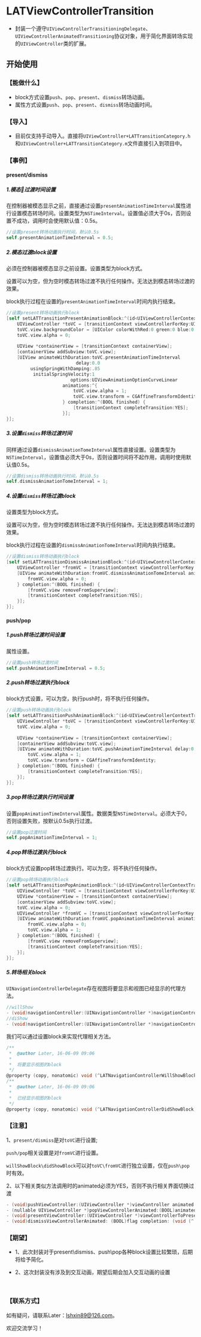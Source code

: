 # LATViewControllerTransition

* 封装一个遵守`UIViewControllerTransitioningDelegate`、`UIViewControllerAnimatedTransitioning`协议对象，用于简化界面转场实现的`UIViewController`类的扩展。

## 开始使用

### 【能做什么】

* block方式设置`push`、`pop`、`present`、`dismiss`转场动画。
* 属性方式设置`push`、`pop`、`present`、`dismiss`转场动画时间。

### 【导入】

* 目前仅支持手动导入。直接将`UIViewController+LATTransitionCategory.h`和`UIViewController+LATTransitionCategory.m`文件直接引入到项目中。

### 【事例】

#### present/dismiss

##### 1.模态过渡时间设置

在控制器被模态显示之前，直接通过设置`presentAnimationTimeInterval`属性进行设置模态转场时间。设置类型为`NSTimeInterval`。设置值必须大于0s，否则设置不成功，调用时会使用默认值：0.5s。

```objective-c
//设置present转场动画执行时间，默认0.5s
self.presentAnimationTimeInterval = 0.5;
```

##### 2.模态过渡block设置

必须在控制器被模态显示之前设置。设置类型为block方式。

设置可以为空，但为空时模态转场过渡不执行任何操作。无法达到模态转场过渡的效果。

block执行过程在设置的`presentAnimationTimeInterval`时间内执行结束。

```objective-c
//设置present转场动画执行block
[self setLATTransitionPresentAnimationBlock:^(id<UIViewControllerContextTransitioning> transitionContext) {
    UIViewController *toVC = [transitionContext viewControllerForKey:UITransitionContextToViewControllerKey];
    toVC.view.backgroundColor = [UIColor colorWithRed:0 green:0 blue:0 alpha:0.5];
    toVC.view.alpha = 0;
        
    UIView *containerView = [transitionContext containerView];
    [containerView addSubview:toVC.view];     
    [UIView animateWithDuration:toVC.presentAnimationTimeInterval
                          delay:0.0
         usingSpringWithDamping:.85
          initialSpringVelocity:1
                        options:UIViewAnimationOptionCurveLinear
                     animations:^{
                         toVC.view.alpha = 1;
                         toVC.view.transform = CGAffineTransformIdentity;
                     } completion:^(BOOL finished) {
                         [transitionContext completeTransition:YES];
                     }];
}];
```

##### 3.设置`dismiss`转场过渡时间

同样通过设置`dismissAnimationTomeInterval`属性直接设置。设置类型为`NSTimeInterval`，设置值必须大于0s，否则设置时间将不起作用，调用时使用默认值0.5s。

```objective-c
//设置dismiss转场动画执行时间，默认0.5s
self.dismissAnimationTomeInterval = 1;
```

##### 4.设置`dismiss`转场过渡block

设置类型为block方式。

设置可以为空，但为空时模态转场过渡不执行任何操作。无法达到模态转场过渡的效果。

block执行过程在设置的`dismissAnimationTomeInterval`时间内执行结束。

```objective-c
//设置dismiss转场动画执行block
[self setLATTransitionDismissAnimationBlock:^(id<UIViewControllerContextTransitioning> transitionContext) {
    UIViewController *fromVC = [transitionContext viewControllerForKey:UITransitionContextFromViewControllerKey];
    [UIView animateWithDuration:fromVC.dismissAnimationTomeInterval animations:^{
        fromVC.view.alpha = 0;
    } completion:^(BOOL finished) {
        [fromVC.view removeFromSuperview];
        [transitionContext completeTransition:YES];
    }];
}];
```

#### push/pop

##### 1.push转场过渡时间设置

属性设置。

```objective-c
//设置push转场过渡时间
self.pushAnimationTimeInterval = 0.5;
```

##### 2.push转场过渡执行block

block方式设置，可以为空，执行push时，将不执行任何操作。

```objective-c
//设置push转场动画执行block
[self setLATTransitionPushAnimationBlock:^(id<UIViewControllerContextTransitioning> transitionContext) {
    UIViewController *toVC = [transitionContext viewControllerForKey:UITransitionContextToViewControllerKey];
    toVC.view.alpha = 0;
        
    UIView *containerView = [transitionContext containerView];
    [containerView addSubview:toVC.view];
    [UIView animateWithDuration:toVC.pushAnimationTimeInterval delay:0.0 usingSpringWithDamping:.85 initialSpringVelocity:1 options:UIViewAnimationOptionCurveLinear animations:^{
        toVC.view.alpha = 1;
        toVC.view.transform = CGAffineTransformIdentity;
    } completion:^(BOOL finished) {
        [transitionContext completeTransition:YES];
    }];
}];
```

##### 3.pop转场过渡执行时间设置

设置`popAnimationTimeInterval`属性。数据类型`NSTimeInterval`。必须大于0，否则设置失败，按默认0.5s执行过渡。

```objective-c
//设置pop过渡时间
self.popAnimationTimeInterval = 1;
```

##### 4.pop转场过渡执行block

block方式设置pop转场过渡执行。可以为空，将不执行任何操作。

```objective-c
//设置pop转场动画执行block
[self setLATTransitionPopAnimationBlock:^(id<UIViewControllerContextTransitioning> transitionContext) {
    UIViewController *toVC = [transitionContext viewControllerForKey:UITransitionContextToViewControllerKey];
    UIView *containerView = [transitionContext containerView];
    [containerView addSubview:toVC.view];
    toVC.view.alpha = 0;
    UIViewController *fromVC = [transitionContext viewControllerForKey:UITransitionContextFromViewControllerKey];
    [UIView animateWithDuration:fromVC.popAnimationTimeInterval animations:^{
        fromVC.view.alpha = 0;
        toVC.view.alpha = 1;
    } completion:^(BOOL finished) {
        [fromVC.view removeFromSuperview];
        [transitionContext completeTransition:YES];
    }];
}];
```

##### 5.转场相关block

`UINavigationControllerDelegate`存在视图将要显示和视图已经显示的代理方法。

```objective-c
//willShow
- (void)navigationController:(UINavigationController *)navigationController willShowViewController:(UIViewController *)viewController animated:(BOOL)animated;
//diShow
- (void)navigationController:(UINavigationController *)navigationController didShowViewController:(UIViewController *)viewController animated:(BOOL)animated;
```

我们可以通过设置block来实现代理相关方法。

```objective-c
/**
 *  @author Later, 16-06-09 09:06
 *
 *  将要显示视图的block
 */
@property (copy, nonatomic) void (^LATNavigationControllerWillShowBlock)(UINavigationController *navigationController, UIViewController *viewController, BOOL animated);
/**
 *  @author Later, 16-06-09 09:06
 *
 *  已经显示视图的block
 */
@property (copy, nonatomic) void (^LATNavigationControllerDidShowBlock)(UINavigationController *navigationController, UIViewController *viewController, BOOL animated);
```



### 【注意】

1、`present/dismiss`是对`toVC`进行设置;

`push/pop`相关设置是对`fromVC`进行设置。

`willShowBlock\didShowBlock`可以对`toVC\fromVC`进行独立设置，仅在`push\pop`时有效。

2、以下相关类似方法调用时的animated必须为YES，否则不执行相关界面切换过渡

```objective-c
- (void)pushViewController:(UIViewController *)viewController animated:(BOOL)animated;
- (nullable UIViewController *)popViewControllerAnimated:(BOOL)animated;
- (void)presentViewController:(UIViewController *)viewControllerToPresent animated: (BOOL)flag completion:(void (^ __nullable)(void))completion;
- (void)dismissViewControllerAnimated: (BOOL)flag completion: (void (^ __nullable)(void))completion;
```



### 【期望】

* 1、此次封装对于present\dismiss、push\pop各种block设置比较繁琐，后期将给予简化。


* 2、这次封装没有涉及到交互动画，期望后期会加入交互动画的设置

  ​

### 【联系方式】

如有疑问，请联系Later：lshxin89@126.com。

欢迎交流学习！